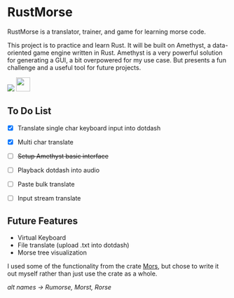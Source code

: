 # RustMorse
RustMorse is a translator, trainer, and game for learning morse code.

This project is to practice and learn Rust. It will be built on Amethyst, a data-oriented game engine written in Rust. Amethyst is a very powerful solution for generating a GUI, a bit overpowered for my use case. But presents a fun challenge and a useful tool for future projects.

![](https://www.rust-lang.org/logos/rust-logo-32x32.png)  <img src="https://rocket.rs/images/logo-boxed.png" style="width:32px; height:32px;">


## To Do List
- [x] Translate single char keyboard input into dotdash
- [x] Multi char translate
- [ ] ~~Setup Amethyst basic interface~~
- [ ] Playback dotdash into audio
- [ ] Paste bulk translate
- [ ] Input stream translate


## Future Features
- Virtual Keyboard
- File translate (upload .txt into dotdash)
- Morse tree visualization




I used some of the functionality from the crate [Mors](https://docs.rs/crate/mors/0.1.1), but chose to write it out myself rather than just use the crate as a whole. 

*alt names -> Rumorse, Morst, Rorse* 